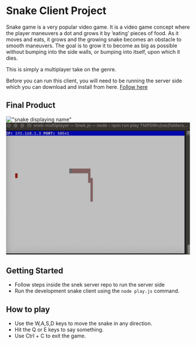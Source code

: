 # Snake Client Project

Snake game is a very popular video game. It is a video game concept where the player maneuvers a dot and grows it by ‘eating’ pieces of food. As it moves and eats, it grows and the growing snake becomes an obstacle to smooth maneuvers. The goal is to grow it to become as big as possible without bumping into the side walls, or bumping into itself, upon which it dies.

This is simply a multiplayer take on the genre.

Before you can run this client, you will need to be running the server side which you can download and install from here. [Follow here](https://github.com/lighthouse-labs/snek-multiplayer)

## Final Product

!["snake displaying name"](https://github.com/Estuardo-sanchez/snake-client/commit/2ac572092f37543270f53c43daf4b47bf33c2c7f)
!["snake growing by eating"](https://github.com/Estuardo-sanchez/snake-client/blob/main/Screen%20Shot%202022-04-22%20at%202.02.37%20PM.png)


## Getting Started

- Follow steps inside the snek server repo to run the server side
- Run the development snake client using the `node play.js` command.

## How to play

- Use the W,A,S,D keys to move the snake in any direction.
- Hit the Q or E keys to say something.
- Use Ctrl + C to exit the game.
